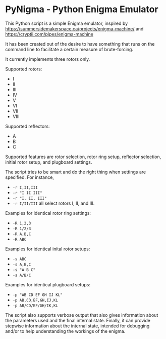 # PyNigma - Python Enigma Emulator

This Python script is a simple Enigma emulator, inspired by
  https://summersidemakerspace.ca/projects/enigma-machine/
and
  https://cryptii.com/pipes/enigma-machine

It has been created out of the desire to have something that runs on the
command line to facilitate a certain measure of brute-forcing.

It currently implements three rotors only.

Supported rotors:
+ I
+ II
+ III
+ IV
+ V
+ VI
+ VII
+ VIII

Supported reflectors:
+ A
+ B
+ C

Supported features are rotor selection, rotor ring setup, reflector
selection, initial rotor setup, and plugboard settings.

The script tries to be smart and do the right thing when settings are
specified.  For instance,
+ `-r I,II,III`
+ `-r "I II III"`
+ `-r "I, II, III"`
+ `-r I/II/III`
all select rotors I, II, and III.

Examples for identical rotor ring settings:
+ `-R 1,2,3`
+ `-R 1/2/3`
+ `-R A,B,C`
+ `-R ABC`

Examples for identical inital rotor setups:
+ `-s ABC`
+ `-s A,B,C`
+ `-s "A B C"`
+ `-s A/B/C`

Examples for identical plugboard setups:
+ `-p "AB CD EF GH IJ KL"`
+ `-p AB,CD,EF,GH,IJ,KL`
+ `-p AB/CD/EF/GH/IK,KL`

The script also supports verbose output that also gives information about
the parameters used and the final internal state.  Finally, it can provide
stepwise information about the internal state, intended for debugging
and/or to help understanding the workings of the enigma.
